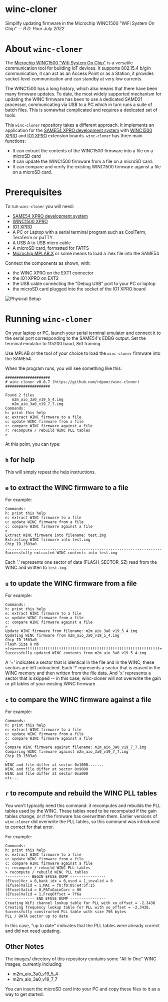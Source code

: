 # winc-cloner
Simplify updating firmware in the Microchip WINC1500 "WiFi System On Chip"
_-- R.D. Poor July 2022_

# About `winc-cloner`
The [Microchip WINC1500 "Wifi System On Chip"](https://www.microchip.com/en-us/product/ATWINC1500) is a versatile communication tool for building IoT devices.  It supports 802.15.4 b/g/n communication, it can act as an Access Point or as a Station, it provides socket-level communication and can standby at very low currents.

The WINC1500 has a long history, which also means that there have been many firmware updates.  To date, the most widely supported mechanism for updating the WINC firmware has been to use a dedicated SAMD21 processor, communicating via USB to a PC which in turn runs a suite of batch files.  This is somewhat complicated and requires a dedicated set of tools.

This `winc-cloner` repository takes a different approach.  It implements an application for the [SAME54 XPRO development system](https://www.microchip.com/en-us/development-tool/ATSAMe54_xpro) with [WINC1500 XPRO](https://www.microchip.com/en-us/development-tool/ATWINC1500-XPRO) and [IO1 XPRO](https://www.microchip.com/en-us/development-tool/ATIO1-XPRO) extension boards.  `winc-cloner` has three main functions:
* It can extract the contents of the WINC1500 firmware into a file on a microSD card
* It can update the WINC1500 firmware from a file on a microSD card.
* It can compare and verify the existing WINC1500 firmware against a file on a microSD card.

# Prerequisites

To run `winc-cloner` you will need:
* [SAME54 XPRO development system](https://www.microchip.com/en-us/development-tool/ATSAMe54_xpro)
* [WINC1500 XPRO](https://www.microchip.com/en-us/development-tool/ATWINC1500-XPRO)
* [IO1 XPRO](https://www.microchip.com/en-us/development-tool/ATIO1-XPRO)
* A PC or Laptop with a serial terminal program such as CoolTerm, TeraTerm or puTTY.
* A USB A to USB micro cable
* A microSD card, formatted for FATFS
* [Microchip MPLAB.X](https://www.microchip.com/en-us/tools-resources/develop/mplab-x-ide) or some means to load a .hex file into the SAME54

Connect the components as shown, with:
* the WINC XPRO on the EXT1 connector
* the IO1 XPRO on EXT2
* the USB cable connecting the "Debug USB" port to your PC or laptop
* the microSD card plugged into the socket of the IO1 XPRO board

![Physical Setup](/docs/IMG_5907.jpg)

# Running `winc-cloner`

On your laptop or PC, launch your serial terminal emulator and connect it to
the serial port corresponding to the SAME54's EDBG output.  Set the terminal
emulator to 115200 baud, 8n1 framing.

Use MPLAB or the tool of your choice to load the `winc-cloner` firmware
into the SAME54.

When the program runs, you will see something like this:
```
####################
# winc-cloner v0.0.7 (https://github.com/rdpoor/winc-cloner)
####################

Found 2 files
   m2m_aio_3a0_v19_5_4.img
   m2m_aio_3a0_v19_7_7.img
Commands:
h: print this help
e: extract WINC firmware to a file
u: update WINC firmware from a file
c: compare WINC firmware against a file
r: recompute / rebuild WINC PLL tables
> 
```
At this point, you can type:
## `h` for help
This will simply repeat the help instructions.
## `e` to extract the WINC firmware to a file
For example:
```
Commands:
h: print this help
e: extract WINC firmware to a file
u: update WINC firmware from a file
c: compare WINC firmware against a file
>
Extract WINC firmware into filename: test.img
Extracting WINC firmware into test.img
Chip ID 1503a0
................................................................................................................................................................................................................................................................
Successfully extracted WINC contents into test.img
```
Each '.' represents one sector of data (FLASH_SECTOR_SZ) read from the WINC and
written to `test.img`.
## `u` to update the WINC firmware from a file
For example:
```
Commands:
h: print this help
e: extract WINC firmware to a file
u: update WINC firmware from a file
c: compare WINC firmware against a file
>
Update WINC firmware from filename: m2m_aio_3a0_v19_5_4.img
Updating WINC firmware from m2m_aio_3a0_v19_5_4.img
Chip ID 1503a0
Flash Size 8 Mb
=!=x=====!!!!!!!!!!!!!!!!!!!!!!!!!!!!!!!!!!!!!!!!!!!!!!!!!!!!!!!!!!!!=!!!!!!!!!!!!!!!!!!!!!!!!!!!!!!!!!!!!!!!!!!!!!!!!!!!!!!!!!!================================================================================================================================
Successfully updated WINC contents from m2m_aio_3a0_v19_5_4.img
```
A '=' indicates a sector that is identical in the file and in the WINC; these
sectors are left untouched.  Each '!' represents a sector that is erased in the
WINC memory and then written from the file data.  And 'x' represents a sector
that is skipped -- in this case, winc-cloner will not overwrite the gain or
pll tables of your existing WINC firmware.
## `c` to compare the WINC firmware against a file
For example:
```
Commands:
h: print this help
e: extract WINC firmware to a file
u: update WINC firmware from a file
c: compare WINC firmware against a file
>
Compare WINC firmware against filename: m2m_aio_3a0_v19_7_7.img
Comparing WINC firmware against m2m_aio_3a0_v19_7_7.img
Chip ID 1503a0
.
WINC and file differ at sector 0x1000.......
WINC and file differ at sector 0x9000
WINC and file differ at sector 0xa000
etc...
```
## `r` to recompute and rebuild the WINC PLL tables
You won't typically need this command: it recomputes and rebuilds the PLL
tables used by the WINC.  These tables need to be recomputed if the gain
tables change, or if the firmware has overwritten them.  Earlier versions
of `winc-cloner` did overwrite the PLL tables, so this command was introduced
to correct for that error.

For example:
```
Commands:
h: print this help
e: extract WINC firmware to a file
u: update WINC firmware from a file
c: compare WINC firmware against a file
r: recompute / rebuild WINC PLL tables
> recompute / rebuild WINC PLL tables
----------- BEGIN EFUSE DUMP ----------------
(Efuse)Ver = 0,bank idx = 0,used = 1,invalid = 0
(Efuse)Valid = 1,MAC = f8:f0:05:e4:5f:15
(Efuse)Valid = 0,PATxGainCorr = 00
(Efuse)Valid = 1,FreqOffset = 7f6a
------------- END EFUSE DUMP ----------------
Creating WiFi channel lookup table for PLL with xo_offset = -2.3438
Creating frequency lookup table for PLL with xo_offset = -2.3438.
Successfully constructed PLL table with size 796 bytes
PLL / DATA sector up to date
```
In this case, "up to date" indicates that the PLL tables were already
correct and did not need updating.
## Other Notes
The images/ directory of this repository contains some "All In One" WINC images,
currently including:
* m2m_aio_3a0_v19_5_4
* m2m_aio_3a0_v19_7_7

You can insert the microSD card into your PC and copy these files to it as a way
to get started.
